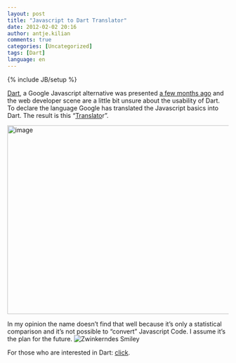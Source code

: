 ```yaml
---
layout: post
title: "Javascript to Dart Translator"
date: 2012-02-02 20:16
author: antje.kilian
comments: true
categories: [Uncategorized]
tags: [Dart]
language: en
---
```

{% include JB/setup %}
&nbsp;

<a href="http://www.dartlang.org/">Dart</a>, a Google Javascript alternative was presented <a href="{{BASE_PATH}}/2011/09/12/google-dashdart-go-eine-cloud-ide-brightly-und-die-zukunft-von-javascript/">a few months ago</a> and the web developer scene are a little bit unsure about the usability of Dart. To declare the language Google has translated the Javascript basics into Dart. The result is this “<a href="http://googlecode.blogspot.com/2012/01/translating-javascript-to-dart.html">Translato</a>r”.

<img style="background-image: none; padding-left: 0px; padding-right: 0px; padding-top: 0px; border: 0px;" title="image" src="{{BASE_PATH}}/assets/wp-images-de/image1453.png" border="0" alt="image" width="579" height="430" />

In my opinion the name doesn’t find that well because it’s only a statistical comparison and it’s not possible to “convert” Javascript Code. I assume it’s the plan for the future. <img class="wlEmoticon wlEmoticon-winkingsmile" style="border-style: none;" src="{{BASE_PATH}}/assets/wp-images-en/wlEmoticon-winkingsmile32.png" alt="Zwinkerndes Smiley" />

For those who are interested in Dart: <a href="http://synonym.dartlang.org/">click</a>.
